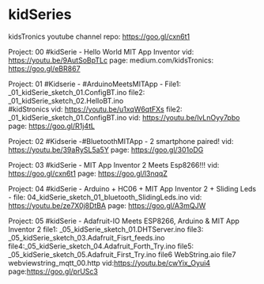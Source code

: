 # kidSeries
kidsTronics youtube channel repo: https://goo.gl/cxn6t1

Project: 00 #kidSerie - Hello World MIT App Inventor vid: https://youtu.be/9AutSoBpTLc page: medium.com/kidsTronics: https://goo.gl/eBR867

Project: 01 #Kidserie - #ArduinoMeetsMITApp - File1: _01_kidSerie_sketch_01.ConfigBT.ino  file2: _01_kidSerie_sketch_02.HelloBT.ino  
            #kidStronics vid: https://youtu.be/u1xqW6qtFXs file2: _01_kidSerie_sketch_01.ConfigBT.ino vid: https://youtu.be/lvLnOyy7pbo   
            page: https://goo.gl/R1j4tL

Project: 02 #Kidserie -#BluetoothMITApp - 2 smartphone paired! vid: https://youtu.be/39aRySL5a5Y page: https://goo.gl/301oDG

Project: 03 #kidSerie - MIT App Inventor 2 Meets Esp8266!!! vid: https://goo.gl/cxn6t1 page: https://goo.gl/l3nqqZ

Project: 04 #kidSerie - Arduino + HC06 + MIT App Inventor 2 + Sliding Leds - file: 04_kidSerie_sketch_01_bluetooth_SlidingLeds.ino vid:               https://youtu.be/ze7X0j8DtBA page: https://goo.gl/A3mQJW

Project: 05 #kidSerie - Adafruit-IO Meets ESP8266, Arduino & MIT App Inventor 2 file1: _05_kidSerie_sketch_01.DHTServer.ino file3: _05_kidSerie_sketch_03.Adafruit_Fisrt_feeds.ino file4:_05_kidSerie_sketch_04.Adafruit_Forth_Try.ino file5: _05_kidSerie_sketch_05.Adafruit_First_Try.ino file6 WebString.aio file7 webviewstring_mqtt_00.http vid:https://youtu.be/cwYix_Oyui4 page:https://goo.gl/prUSc3

